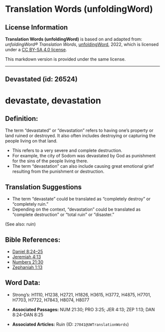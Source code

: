 # Translation Words (unfoldingWord)

## License Information

**Translation Words (unfoldingWord)** is based on and adapted from: _unfoldingWord® Translation Words_, [unfoldingWord](https://unfoldingword.org/utw), 2022, which is licensed under a [CC BY-SA 4.0 license](https://creativecommons.org/licenses/by-sa/4.0/legalcode.en).

This markdown version is provided under the same license.



--------------------------------

## Devastated (id: 26524)

devastate, devastation
======================

Definition:
-----------

The term “devastated” or “devastation” refers to having one’s property or land ruined or destroyed. It also often includes destroying or capturing the people living on that land.

* This refers to a very severe and complete destruction.
* For example, the city of Sodom was devastated by God as punishment for the sins of the people living there.
* The term “devastation” can also include causing great emotional grief resulting from the punishment or destruction.

Translation Suggestions
-----------------------

* The term “devastate” could be translated as “completely destroy” or “completely ruin.”
* Depending on the context, “devastation” could be translated as “complete destruction” or “total ruin” or “disaster.”

(See also: ruin)

Bible References:
-----------------

* [Daniel 8:24–25](https://ref.ly/Dan8:24-Dan8:25)
* [Jeremiah 4:13](https://ref.ly/Jer4:13)
* [Numbers 21:30](https://ref.ly/Num21:30)
* [Zephaniah 1:13](https://ref.ly/Zeph1:13)

Word Data:
----------

* Strong’s: H1110, H1238, H2721, H1826, H3615, H3772, H4875, H7701, H7703, H7722, H7843, H8074, H8077

* **Associated Passages:** NUM 21:30; PRO 3:25; JER 4:13; ZEP 1:13; DAN 8:24–DAN 8:25
* **Associated Articles:** Ruin (ID: `27041@UWTranslationWords`)

